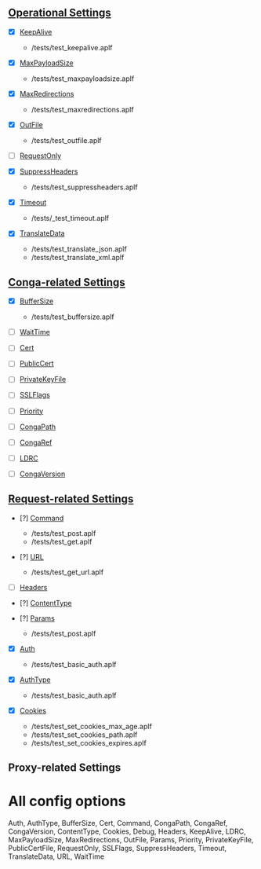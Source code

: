 ## [Operational Settings](https://dyalog.github.io/HttpCommand/5.1/operational-settings/)

- [X] [KeepAlive](https://dyalog.github.io/HttpCommand/5.1/operational-settings/#keepalive)
  - /tests/test_keepalive.aplf

- [X] [MaxPayloadSize](https://dyalog.github.io/HttpCommand/5.1/operational-settings/#maxpayloadsize) 
  - /tests/test_maxpayloadsize.aplf

- [X] [MaxRedirections](https://dyalog.github.io/HttpCommand/5.1/operational-settings/#maxredirections)
  - /tests/test_maxredirections.aplf

- [X] [OutFile](https://dyalog.github.io/HttpCommand/5.1/operational-settings/#outfile)
  - /tests/test_outfile.aplf

- [ ] [RequestOnly](https://dyalog.github.io/HttpCommand/5.1/operational-settings/#requestonly)

- [X] [SuppressHeaders](https://dyalog.github.io/HttpCommand/5.1/operational-settings/#suppressheaders)
  - /tests/test_suppressheaders.aplf

- [X] [Timeout](https://dyalog.github.io/HttpCommand/5.1/operational-settings/#timeout)
  - /tests/_test_timeout.aplf

- [X] [TranslateData](https://dyalog.github.io/HttpCommand/5.1/operational-settings/#translatedata)
  - /tests/test_translate_json.aplf
  - /tests/test_translate_xml.aplf

## [Conga-related Settings](https://dyalog.github.io/HttpCommand/5.1/conga-settings/)

- [X] [BufferSize](https://dyalog.github.io/HttpCommand/5.1/conga-settings/#buffersize)
  - /tests/test_buffersize.aplf

- [ ] [WaitTime](https://dyalog.github.io/HttpCommand/5.1/conga-settings/#waittime)

- [ ] [Cert](https://dyalog.github.io/HttpCommand/5.1/conga-settings/#cert)

- [ ] [PublicCert](https://dyalog.github.io/HttpCommand/5.1/conga-settings/#publiccertfile)

- [ ] [PrivateKeyFile](https://dyalog.github.io/HttpCommand/5.1/conga-settings/#privatekeyfile)

- [ ] [SSLFlags](https://dyalog.github.io/HttpCommand/5.1/conga-settings/#sslflags)

- [ ] [Priority](https://dyalog.github.io/HttpCommand/5.1/conga-settings/#priority)

- [ ] [CongaPath](https://dyalog.github.io/HttpCommand/5.1/conga-settings/#congapath)

- [ ] [CongaRef](https://dyalog.github.io/HttpCommand/5.1/conga-settings/#congaref)

- [ ] [LDRC](https://dyalog.github.io/HttpCommand/5.1/conga-settings/#ldrc)

- [ ] [CongaVersion](https://dyalog.github.io/HttpCommand/5.1/conga-settings/#congaversion)

## [Request-related Settings](https://dyalog.github.io/HttpCommand/5.1/request-settings/)

- [?] [Command](https://dyalog.github.io/HttpCommand/5.1/request-settings/#command)
  - /tests/test_post.aplf
  - /tests/test_get.aplf

- [?] [URL](https://dyalog.github.io/HttpCommand/5.1/request-settings/#url)
  - /tests/test_get_url.aplf

- [ ] [Headers](https://dyalog.github.io/HttpCommand/5.1/request-settings/#headers)

- [?] [ContentType](https://dyalog.github.io/HttpCommand/5.1/request-settings/#contenttype)

- [?] [Params](https://dyalog.github.io/HttpCommand/5.1/request-settings/#params)
  - /tests/test_post.aplf

- [X] [Auth](https://dyalog.github.io/HttpCommand/5.1/request-settings/#auth)
  - /tests/test_basic_auth.aplf

- [X] [AuthType](https://dyalog.github.io/HttpCommand/5.1/request-settings/#authtype)
  - /tests/test_basic_auth.aplf

- [X] [Cookies](https://dyalog.github.io/HttpCommand/5.1/request-settings/#cookies)
  - /tests/test_set_cookies_max_age.aplf
  - /tests/test_set_cookies_path.aplf
  - /tests/test_set_cookies_expires.aplf

## Proxy-related Settings

# All config options

Auth, AuthType, BufferSize, Cert, Command, CongaPath, CongaRef, CongaVersion, ContentType, Cookies, Debug, Headers, KeepAlive, LDRC, MaxPayloadSize, MaxRedirections, OutFile, Params, Priority, PrivateKeyFile, PublicCertFile, RequestOnly, SSLFlags, SuppressHeaders, Timeout, TranslateData, URL, WaitTime
